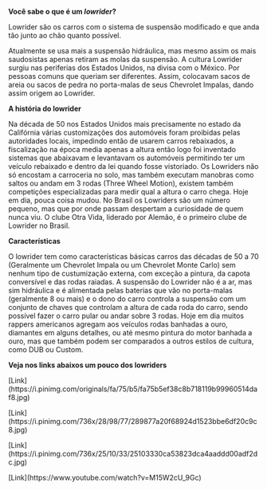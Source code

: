 <b>Você sabe o que é um <i>lowrider</i>?</b>

Lowrider são os carros com o sistema de suspensão modificado e que anda tão junto ao chão quanto possível.

Atualmente se usa mais a suspensão hidráulica, mas mesmo assim os mais saudosistas apenas retiram as molas da suspensão. A cultura Lowrider surgiu nas periferias dos Estados Unidos, na divisa com o México. Por pessoas comuns que queriam ser diferentes. Assim, colocavam sacos de areia ou sacos de pedra no porta-malas de seus Chevrolet Impalas, dando assim origem ao Lowrider.

<b>A história do lowrider</b>

Na década de 50 nos Estados Unidos mais precisamente no estado da Califórnia várias customizações dos automóveis foram proibidas pelas autoridades locais, impedindo então de usarem carros rebaixados, a fiscalização na época media apenas a altura então logo foi inventado sistemas que abaixavam e levantavam os automóveis permitindo ter um veículo rebaixado e dentro da lei quando fosse vistoriado. Os Lowriders não só encostam a carroceria no solo, mas também executam manobras como saltos ou andam em 3 rodas (Three Wheel Motion), existem também competições especializadas para medir qual a altura o carro chega. Hoje em dia, pouca coisa mudou. No Brasil os Lowriders são um número pequeno, mas que por onde passam despertam a curiosidade de quem nunca viu. O clube Otra Vida, liderado por Alemão, é o primeiro clube de Lowrider no Brasil.

<b>Características</b>

O lowrider tem como características básicas carros das décadas de 50 a 70 (Geralmente um Chevrolet Impala ou um Chevrolet Monte Carlo) sem nenhum tipo de custumização externa, com exceção a pintura, da capota conversível e das rodas raiadas. A suspensão do Lowrider não é a ar, mas sim hidráulica e é alimentada pelas baterias que vão no porta-malas (geralmente 8 ou mais) e o dono do carro controla a suspensão com um conjunto de chaves que controlam a altura de cada roda do carro, sendo possível fazer o carro pular ou andar sobre 3 rodas. Hoje em dia muitos rappers americanos agregam aos veículos rodas banhadas a ouro, diamantes em alguns detalhes, ou até mesmo pintura do motor banhada a ouro, mas que também podem ser comparados a outros estilos de cultura, como DUB ou Custom.
<p><b>Veja nos links abaixos um pouco dos lowriders</b></p>
<p>[Link](https://i.pinimg.com/originals/fa/75/b5/fa75b5ef38c8b718119b99960514daf8.jpg)</p>
<p>[Link](https://i.pinimg.com/736x/28/98/77/289877a20f68924d1523bbe6df20c9c8.jpg)</p>
<p>[Link](https://i.pinimg.com/736x/25/10/33/25103330ca53823dca4aaddd00adf2dc.jpg)</p>
<p>[Link](https://www.youtube.com/watch?v=M15W2cU_9Gc)</p>
